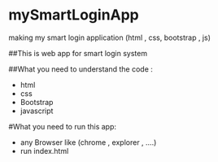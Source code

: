 # mySmartLoginApp
making my smart login application (html , css, bootstrap , js)

##This is web app for smart login system

##What you need to understand the code :
* html
* css
* Bootstrap
* javascript

#What you need to run this app:
* any Browser like (chrome , explorer , ....)
* run index.html
